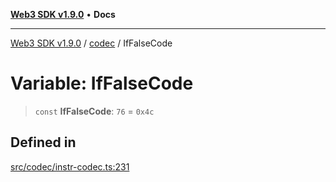 [**Web3 SDK v1.9.0**](../../../README.md) • **Docs**

***

[Web3 SDK v1.9.0](../../../globals.md) / [codec](../README.md) / IfFalseCode

# Variable: IfFalseCode

> `const` **IfFalseCode**: `76` = `0x4c`

## Defined in

[src/codec/instr-codec.ts:231](https://github.com/Mystic-Nayy/alephium-web3/blob/ee41f5e0e7d7fb0b155fe62f05b2ac03772895ca/packages/web3/src/codec/instr-codec.ts#L231)
